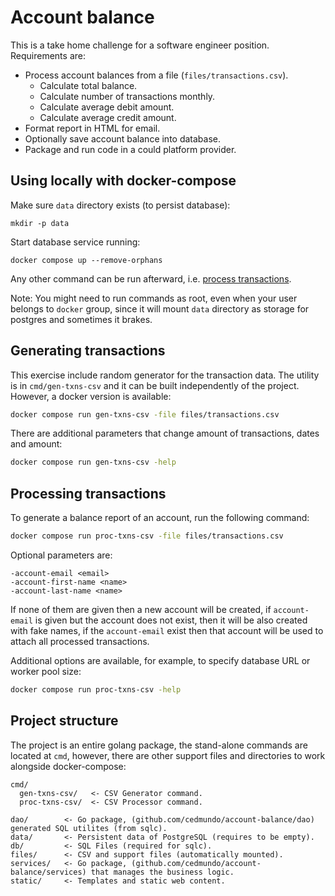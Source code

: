 # Account balance

This is a take home challenge for a software engineer position. Requirements are:

* Process account balances from a file (`files/transactions.csv`).
  * Calculate total balance.
  * Calculate number of transactions monthly.
  * Calculate average debit amount.
  * Calculate average credit amount.
* Format report in HTML for email.
* Optionally save account balance into database.
* Package and run code in a could platform provider.

## Using locally with docker-compose

Make sure `data` directory exists (to persist database):

```
mkdir -p data
```

Start database service running:
```
docker compose up --remove-orphans
```

Any other command can be run afterward, i.e. [process transactions](#processing-transactions).

Note: You might need to run commands as root, even when your user belongs to `docker` group, since it will mount `data` directory
as storage for postgres and sometimes it brakes.

## Generating transactions

This exercise include random generator for the transaction data. The utility is in `cmd/gen-txns-csv` and it can be built
independently of the project. However, a docker version is available:
```sh
docker compose run gen-txns-csv -file files/transactions.csv
```

There are additional parameters that change amount of transactions, dates and amount:
```sh
docker compose run gen-txns-csv -help
```

## Processing transactions

To generate a balance report of an account, run the following command:
```sh
docker compose run proc-txns-csv -file files/transactions.csv
```

Optional parameters are:
```
-account-email <email>
-account-first-name <name>
-account-last-name <name>
```

If none of them are given then a new account will be created, if `account-email` is given but
the account does not exist, then it will be also created with fake names, if the `account-email` exist
then that account will be used to attach all processed transactions.

Additional options are available, for example, to specify database URL or worker pool size:
```sh
docker compose run proc-txns-csv -help
```

## Project structure

The project is an entire golang package, the stand-alone commands are located at `cmd`, however, there are other support
files and directories to work alongside docker-compose:
```
cmd/
  gen-txns-csv/   <- CSV Generator command.
  proc-txns-csv/  <- CSV Processor command.
  
dao/        <- Go package, (github.com/cedmundo/account-balance/dao) generated SQL utilites (from sqlc).
data/       <- Persistent data of PostgreSQL (requires to be empty).
db/         <- SQL Files (required for sqlc).
files/      <- CSV and support files (automatically mounted).
services/   <- Go package, (github.com/cedmundo/account-balance/services) that manages the business logic.
static/     <- Templates and static web content.
```
